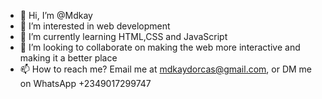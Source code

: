 - 👋 Hi, I’m @Mdkay
- 👀 I’m interested in web development
- 🌱 I’m currently learning HTML,CSS and JavaScript
- 💞️ I’m looking to collaborate on making the web more interactive and making it a better place
- 📫 How to reach me? Email me at mdkaydorcas@gmail.com, or DM me on WhatsApp +2349017299747

<!---
Mdkay/Mdkay is a ✨ special ✨ repository because its `README.md` (this file) appears on your GitHub profile.
You can click the Preview link to take a look at your changes.
--->
